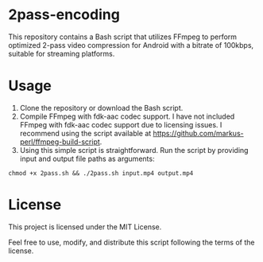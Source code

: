 # 2pass-encoding
This repository contains a Bash script that utilizes FFmpeg to perform optimized 2-pass video compression for Android with a bitrate of 100kbps, suitable for streaming platforms.

# Usage
1. Clone the repository or download the Bash script.
2. Compile FFmpeg with fdk-aac codec support. I have not included FFmpeg with fdk-aac codec support due to licensing issues. I recommend using the script available at https://github.com/markus-perl/ffmpeg-build-script.
3. Using this simple script is straightforward. Run the script by providing input and output file paths as arguments:
```
chmod +x 2pass.sh && ./2pass.sh input.mp4 output.mp4
```

# License
This project is licensed under the MIT License.

Feel free to use, modify, and distribute this script following the terms of the license.
